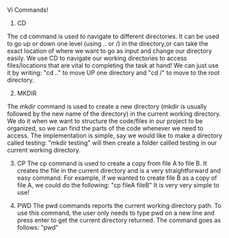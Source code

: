 Vi Commands!

1. CD

The cd command is used to navigate to different directories. It can be used to go up or down one level (using .. or /) in the directory,or can take the exact location of where we want to go as input and change our directory easily. We use CD to navigate our working directories to access files/locations that are vital to completing the task at hand! We can just use it by writing:
"cd .." to move UP one directory and "cd /" to move to the root directory.

2. MKDIR

The mkdir command is used to create a new directory (mkdir is usually followed by the new name of the directory) in the current working directory. We do it when we want to structure the code/files in our project to be organized, so we can find the parts of the code whenever we need to access. The implementation is simple, say we would like to make a directory called testing:
"mkdir testing" will then create a folder callled testing in our current working directory.

3. CP
The cp command is used to create a copy from file A to file B. It creates the file in the current directory and is a very straightforward and easy command. For example, if we wanted to create file B as a copy of file A, we could do the following:
"cp fileA fileB"
It is very very simple to use!

4. PWD
The pwd commands reports the current working directory path. To use this command, the user only needs to type pwd on a new line and press enter to get the current directory returned. The command goes as follows:
"pwd"
